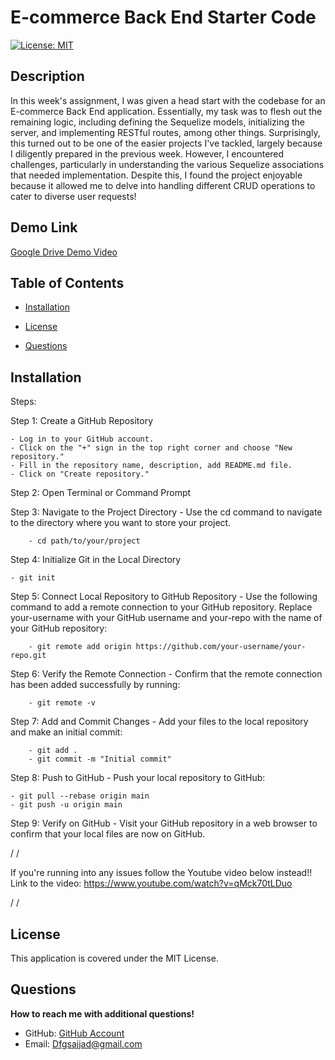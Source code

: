 # E-commerce Back End Starter Code

[![License: MIT](https://img.shields.io/badge/License-MIT-yellow.svg)](https://opensource.org/licenses/MIT)

## Description

In this week's assignment, I was given a head start with the codebase for an E-commerce Back End application. Essentially, my task was to flesh out the remaining logic, including defining the Sequelize models, initializing the server, and implementing RESTful routes, among other things. Surprisingly, this turned out to be one of the easier projects I've tackled, largely because I diligently prepared in the previous week. However, I encountered challenges, particularly in understanding the various Sequelize associations that needed implementation. Despite this, I found the project enjoyable because it allowed me to delve into handling different CRUD operations to cater to diverse user requests!

## Demo Link

[Google Drive Demo Video](https://drive.google.com/file/d/1v0uiQhSVLeiTPKQwkHPCfVIbBExffQsQ/view?usp=sharing)

## Table of Contents

- [Installation](#installation)

- [License](#license)

- [Questions](#questions)

## Installation

Steps:

Step 1: Create a GitHub Repository

    - Log in to your GitHub account.
    - Click on the "+" sign in the top right corner and choose "New repository."
    - Fill in the repository name, description, add README.md file.
    - Click on "Create repository."

Step 2: Open Terminal or Command Prompt

Step 3: Navigate to the Project Directory - Use the cd command to navigate to the directory where you want to store your project.

        - cd path/to/your/project

Step 4: Initialize Git in the Local Directory

    - git init

Step 5: Connect Local Repository to GitHub Repository - Use the following command to add a remote connection to your GitHub repository. Replace your-username with your GitHub username and your-repo with the name of your GitHub repository:

        - git remote add origin https://github.com/your-username/your-repo.git

Step 6: Verify the Remote Connection - Confirm that the remote connection has been added successfully by running:

        - git remote -v

Step 7: Add and Commit Changes - Add your files to the local repository and make an initial commit:

        - git add .
        - git commit -m "Initial commit"

Step 8: Push to GitHub - Push your local repository to GitHub:

    - git pull --rebase origin main
    - git push -u origin main

Step 9: Verify on GitHub - Visit your GitHub repository in a web browser to confirm that your local files are now on GitHub.

/
/

If you're running into any issues follow the Youtube video below instead!!
Link to the video: https://www.youtube.com/watch?v=qMck70tLDuo

/
/

## License

This application is covered under the MIT License.

## Questions

**How to reach me with additional questions!**

- GitHub: [GitHub Account](https://github.com/Sajjadalgburi)
- Email: Dfgsajjad@gmail.com
